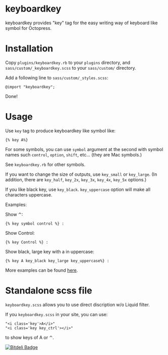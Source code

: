 keyboardkey
===========

keyboardkey provides "key" tag for the easy writing way of keyboard like symbol for Octopress.

# Installation

Copy `plugins/keyboardkey.rb` to your `plugins` directory,
and `sass/custom/_keyboardkey.scss` to your `sass/custom/` directory.

Add a following line to `sass/custom/_styles.scss`:

    @import "keyboardkey";

Done!

# Usage
Use `key` tag to produce keyboardkey like symbol like:

    {% key A%}

For some symbols, you can use `symbol` argument at the second
with symbol names such `control`, `option`, `shift`, etc... (they are Mac symbols.)

See `keyboardkey.rb` for other symbols.

If you want to change the size of outputs, use `key_small` or `key_large`.
(In addition, there are `key_half`, `key_2x`, `key_3x`, `key_4x`, `key_5x` options.)

If you like black key, use `key_black`.
`key_uppercase` option will make all characters uppercase.

Examples:

Show &#x2303;:

    {% key symbol control %} :

Show Control:

    {% key Control %} :

Show black, large key with a in uppercase:

    {% key A key_black key_large key_uppercase%} :

More examples can be found [here](http://rcmdnk.github.io/blog/2013/06/19/blog-octopress/).

# Standalone scss file
`keyboardkey.scss` allows you to use direct discription w/o Liquid filter.

If you `keyboardkey.scss` in your site, you can use:

    "<i class='key'>A</i>"
    "<i class='key key_ctrl'></i>"

to show keys of A or &#x2303;.


[![Bitdeli Badge](https://d2weczhvl823v0.cloudfront.net/rcmdnk/keyboardkey/trend.png)](https://bitdeli.com/free "Bitdeli Badge")

